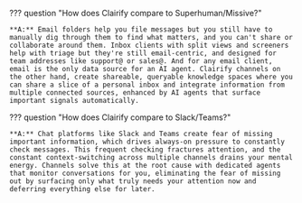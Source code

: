 ??? question "How does Clairify compare to Superhuman/Missive?"

    **A:** Email folders help you file messages but you still have to manually dig through them to find what matters, and you can't share or collaborate around them. Inbox clients with split views and screeners help with triage but they're still email-centric, and designed for team addresses like support@ or sales@. And for any email client, email is the only data source for an AI agent. Clairify channels on the other hand, create shareable, queryable knowledge spaces where you can share a slice of a personal inbox and integrate information from multiple connected sources, enhanced by AI agents that surface important signals automatically.

??? question "How does Clairify compare to Slack/Teams?"

    **A:** Chat platforms like Slack and Teams create fear of missing important information, which drives always-on pressure to constantly check messages. This frequent checking fractures attention, and the constant context-switching across multiple channels drains your mental energy. Channels solve this at the root cause with dedicated agents that monitor conversations for you, eliminating the fear of missing out by surfacing only what truly needs your attention now and deferring everything else for later. 